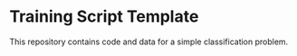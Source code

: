 # Training Script Template

This repository contains code and data for a simple classification problem.
